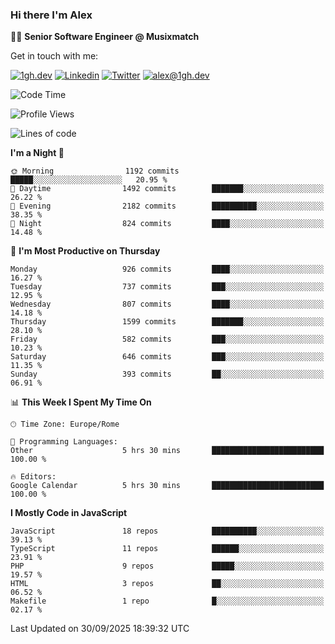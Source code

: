 ### Hi there I'm Alex

👨‍💻 __Senior Software Engineer @ Musixmatch__

Get in touch with me:

[![1gh.dev](https://img.shields.io/static/v1?label=1gh.dev&message=%20&color=red&logo=&style=flat-square&logoColor=white)](https://www.1gh.dev/)
[![Linkedin](https://img.shields.io/static/v1?label=Linkedin&message=%20&color=blue&logo=Linkedin&style=flat-square&logoColor=white)](https://linkedin.com/in/alexghirelli)
[![Twitter](https://img.shields.io/static/v1?label=Twitter&message=%20&color=blue&logo=Twitter&style=flat-square&logoColor=white)](https://twitter.com/alexGhirelli)
[![alex@1gh.dev](https://img.shields.io/static/v1?label=alex@1gh.dev&message=%20&color=red&logo=gmail&style=flat-square&logoColor=white)](mailto:alex@1gh.dev)

<!--START_SECTION:waka-->
![Code Time](http://img.shields.io/badge/Code%20Time-8%2C547%20hrs%2037%20mins-blue)

![Profile Views](http://img.shields.io/badge/Profile%20Views-0-blue)

![Lines of code](https://img.shields.io/badge/From%20Hello%20World%20I%27ve%20Written-19.9%20million%20lines%20of%20code-blue)

**I'm a Night 🦉** 

```text
🌞 Morning                1192 commits        █████░░░░░░░░░░░░░░░░░░░░   20.95 % 
🌆 Daytime                1492 commits        ███████░░░░░░░░░░░░░░░░░░   26.22 % 
🌃 Evening                2182 commits        ██████████░░░░░░░░░░░░░░░   38.35 % 
🌙 Night                  824 commits         ████░░░░░░░░░░░░░░░░░░░░░   14.48 % 
```
📅 **I'm Most Productive on Thursday** 

```text
Monday                   926 commits         ████░░░░░░░░░░░░░░░░░░░░░   16.27 % 
Tuesday                  737 commits         ███░░░░░░░░░░░░░░░░░░░░░░   12.95 % 
Wednesday                807 commits         ████░░░░░░░░░░░░░░░░░░░░░   14.18 % 
Thursday                 1599 commits        ███████░░░░░░░░░░░░░░░░░░   28.10 % 
Friday                   582 commits         ███░░░░░░░░░░░░░░░░░░░░░░   10.23 % 
Saturday                 646 commits         ███░░░░░░░░░░░░░░░░░░░░░░   11.35 % 
Sunday                   393 commits         ██░░░░░░░░░░░░░░░░░░░░░░░   06.91 % 
```


📊 **This Week I Spent My Time On** 

```text
🕑︎ Time Zone: Europe/Rome

💬 Programming Languages: 
Other                    5 hrs 30 mins       █████████████████████████   100.00 % 

🔥 Editors: 
Google Calendar          5 hrs 30 mins       █████████████████████████   100.00 % 
```

**I Mostly Code in JavaScript** 

```text
JavaScript               18 repos            ██████████░░░░░░░░░░░░░░░   39.13 % 
TypeScript               11 repos            ██████░░░░░░░░░░░░░░░░░░░   23.91 % 
PHP                      9 repos             █████░░░░░░░░░░░░░░░░░░░░   19.57 % 
HTML                     3 repos             ██░░░░░░░░░░░░░░░░░░░░░░░   06.52 % 
Makefile                 1 repo              █░░░░░░░░░░░░░░░░░░░░░░░░   02.17 % 
```




 Last Updated on 30/09/2025 18:39:32 UTC
<!--END_SECTION:waka-->
